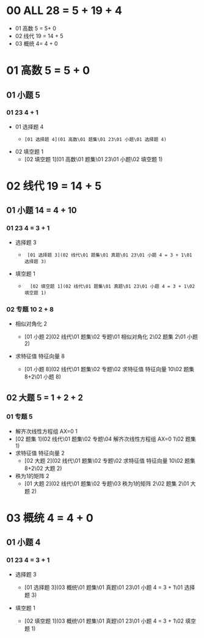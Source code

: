 # 00 ALL 28 = 5 + 19 + 4

* 01 高数 5 = 5+ 0
* 02 线代 19 = 14 + 5
* 03 概统 4= 4 + 0



# 01 高数 5 = 5 + 0



## 01 小题 5



### 01 23 4 + 1

* 01 选择题  4
  *     [01 选择题 4](01 高数\01 题集\01 23\01 小题\01 选择题 4) 
* 02 填空题 1
  *  [02 填空题 1](01 高数\01 题集\01 23\01 小题\02 填空题 1) 




# 02 线代 19 = 14 + 5



## 01 小题 14 = 4 + 10



### 01 23 4 = 3 + 1

* 选择题  3
  *      [01 选择题 3](02 线代\01 题集\01 真题\01 23\01 小题 4 = 3 + 1\01 选择题 3) 
* 填空题 1
  *       [02 填空题 1](02 线代\01 题集\01 真题\01 23\01 小题 4 = 3 + 1\02 填空题 1) 

### 02 专题 10 2 + 8

* 相似对角化 2
  *    [01 小题 2](02 线代\01 题集\02 专题\01 相似对角化 2\02 题集 2\01 小题 2) 
  
* 求特征值 特征向量 8
  *   [01 小题 8](02 线代\01 题集\02 专题\02 求特征值 特征向量 10\02 题集 8+2\01 小题 8) 
  
  




## 02 大题 5 = 1 + 2 + 2



### 01 专题 5

*  解齐次线性方程组 AX=0 1
  *   [02 题集 1](02 线代\01 题集\02 专题\04 解齐次线性方程组 AX=0 1\02 题集 1) 
*  求特征值 特征向量 2
   *    [02 大题 2](02 线代\01 题集\02 专题\02 求特征值 特征向量 10\02 题集 8+2\02 大题 2) 
*  秩为1的矩阵 2
   *   [01 大题 2](02 线代\01 题集\02 专题\03 秩为1的矩阵 2\02 题集 2\01 大题 2) 





# 03 概统 4 =  4 + 0



## 01 小题 4



### 01 23 4 = 3 + 1

* 选择题 3

  *   [01 选择题 3](03 概统\01 题集\01 真题\01 23\01 小题 4 = 3 + 1\01 选择题 3) 
* 填空题 1
  *  [02 填空题 1](03 概统\01 题集\01 真题\01 23\01 小题 4 = 3 + 1\02 填空题 1) 